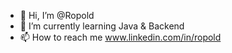 - 👋 Hi, I’m @Ropold
- 🌱 I’m currently learning Java & Backend
- 📫 How to reach me www.linkedin.com/in/ropold


<!---
Ropold/Ropold is a ✨ special ✨ repository because its `README.md` (this file) appears on your GitHub profile.
You can click the Preview link to take a look at your changes.
--->
